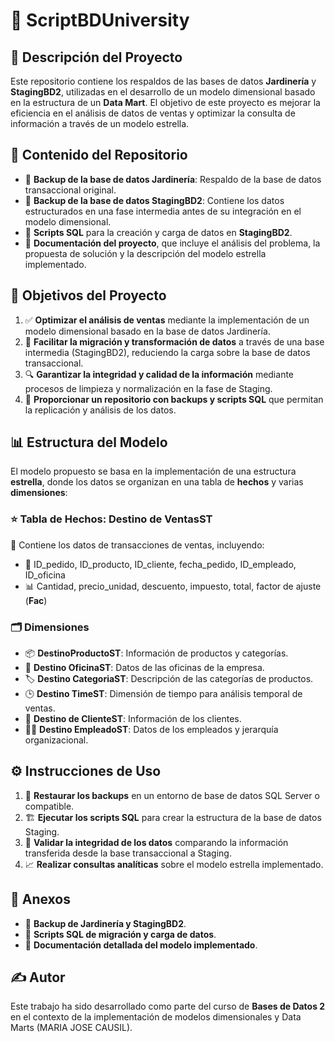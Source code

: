 # 🚀 ScriptBDUniversity

## 📌 Descripción del Proyecto
Este repositorio contiene los respaldos de las bases de datos **Jardinería** y **StagingBD2**, utilizadas en el desarrollo de un modelo dimensional basado en la estructura de un **Data Mart**. El objetivo de este proyecto es mejorar la eficiencia en el análisis de datos de ventas y optimizar la consulta de información a través de un modelo estrella.

## 📂 Contenido del Repositorio
- 📌 **Backup de la base de datos Jardinería**: Respaldo de la base de datos transaccional original.
- 📌 **Backup de la base de datos StagingBD2**: Contiene los datos estructurados en una fase intermedia antes de su integración en el modelo dimensional.
- 📜 **Scripts SQL** para la creación y carga de datos en **StagingBD2**.
- 📖 **Documentación del proyecto**, que incluye el análisis del problema, la propuesta de solución y la descripción del modelo estrella implementado.

## 🎯 Objetivos del Proyecto
1. ✅ **Optimizar el análisis de ventas** mediante la implementación de un modelo dimensional basado en la base de datos Jardinería.
2. 🔄 **Facilitar la migración y transformación de datos** a través de una base intermedia (StagingBD2), reduciendo la carga sobre la base de datos transaccional.
3. 🔍 **Garantizar la integridad y calidad de la información** mediante procesos de limpieza y normalización en la fase de Staging.
4. 💾 **Proporcionar un repositorio con backups y scripts SQL** que permitan la replicación y análisis de los datos.

## 📊 Estructura del Modelo
El modelo propuesto se basa en la implementación de una estructura **estrella**, donde los datos se organizan en una tabla de **hechos** y varias **dimensiones**:

### ⭐ **Tabla de Hechos: Destino de VentasST**
📌 Contiene los datos de transacciones de ventas, incluyendo:
- 📍 ID_pedido, ID_producto, ID_cliente, fecha_pedido, ID_empleado, ID_oficina
- 📊 Cantidad, precio_unidad, descuento, impuesto, total, factor de ajuste (**Fac**)

### 🗂️ **Dimensiones**
- 📦 **DestinoProductoST**: Información de productos y categorías.
- 🏢 **Destino OficinaST**: Datos de las oficinas de la empresa.
- 🏷️ **Destino CategoriaST**: Descripción de las categorías de productos.
- 🕒 **Destino TimeST**: Dimensión de tiempo para análisis temporal de ventas.
- 👥 **Destino de ClienteST**: Información de los clientes.
- 👨‍💼 **Destino EmpleadoST**: Datos de los empleados y jerarquía organizacional.

## ⚙️ Instrucciones de Uso
1. 📂 **Restaurar los backups** en un entorno de base de datos SQL Server o compatible.
2. 🏗️ **Ejecutar los scripts SQL** para crear la estructura de la base de datos Staging.
3. 🔎 **Validar la integridad de los datos** comparando la información transferida desde la base transaccional a Staging.
4. 📈 **Realizar consultas analíticas** sobre el modelo estrella implementado.

## 📎 Anexos
- 💾 **Backup de Jardinería y StagingBD2**.
- 📜 **Scripts SQL de migración y carga de datos**.
- 📖 **Documentación detallada del modelo implementado**.

## ✍️ Autor
Este trabajo ha sido desarrollado como parte del curso de **Bases de Datos 2** en el contexto de la implementación de modelos dimensionales y Data Marts (MARIA JOSE CAUSIL).



